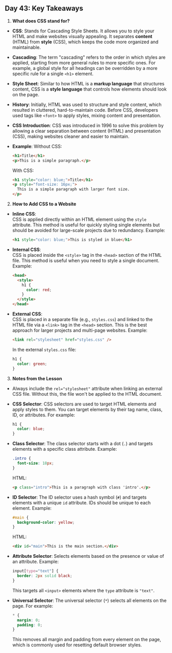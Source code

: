 ## Day 43: Key Takeaways

1. **What does CSS stand for?**

- **CSS**: Stands for Cascading Style Sheets. It allows you to style your HTML and make websites visually appealing. It separates **content** (HTML) from **style** (CSS), which keeps the code more organized and maintainable.
- **Cascading**: The term "cascading" refers to the order in which styles are applied, starting from more general rules to more specific ones. For example, a global style for all headings can be overridden by a more specific rule for a single `<h1>` element.

- **Style Sheet**: Similar to how HTML is a **markup language** that structures content, CSS is a **style language** that controls how elements should look on the page.

- **History**: Initially, HTML was used to structure and style content, which resulted in cluttered, hard-to-maintain code. Before CSS, developers used tags like `<font>` to apply styles, mixing content and presentation.

- **CSS Introduction**: CSS was introduced in 1996 to solve this problem by allowing a clear separation between content (HTML) and presentation (CSS), making websites cleaner and easier to maintain.

- **Example**:
  Without CSS:
  ```html
  <h1>Title</h1>
  <p>This is a simple paragraph.</p>
  ```
  With CSS:
  ```html
  <h1 style="color: blue;">Title</h1>
  <p style="font-size: 16px;">
    This is a simple paragraph with larger font size.
  </p>
  ```

2. **How to Add CSS to a Website**

- **Inline CSS**:  
  CSS is applied directly within an HTML element using the `style` attribute. This method is useful for quickly styling single elements but should be avoided for large-scale projects due to redundancy. Example:

  ```html
  <h1 style="color: blue;">This is styled in blue</h1>
  ```

- **Internal CSS**:  
  CSS is placed inside the `<style>` tag in the `<head>` section of the HTML file. This method is useful when you need to style a single document. Example:

  ```html
  <head>
    <style>
      h1 {
        color: red;
      }
    </style>
  </head>
  ```

- **External CSS**:  
  CSS is placed in a separate file (e.g., `styles.css`) and linked to the HTML file via a `<link>` tag in the `<head>` section. This is the best approach for larger projects and multi-page websites. Example:
  ```html
  <link rel="stylesheet" href="styles.css" />
  ```
  In the external `styles.css` file:
  ```css
  h1 {
    color: green;
  }
  ```

3. **Notes from the Lesson**

- Always include the `rel="stylesheet"` attribute when linking an external CSS file. Without this, the file won't be applied to the HTML document.
- **CSS Selector**: CSS selectors are used to target HTML elements and apply styles to them. You can target elements by their tag name, class, ID, or attributes. For example:

  ```css
  h1 {
    color: blue;
  }
  ```

- **Class Selector**: The class selector starts with a dot (`.`) and targets elements with a specific class attribute. Example:

  ```css
  .intro {
    font-size: 18px;
  }
  ```

  HTML:

  ```html
  <p class="intro">This is a paragraph with class 'intro'.</p>
  ```

- **ID Selector**: The ID selector uses a hash symbol (`#`) and targets elements with a unique `id` attribute. IDs should be unique to each element. Example:

  ```css
  #main {
    background-color: yellow;
  }
  ```

  HTML:

  ```html
  <div id="main">This is the main section.</div>
  ```

- **Attribute Selector**: Selects elements based on the presence or value of an attribute. Example:

  ```css
  input[type="text"] {
    border: 2px solid black;
  }
  ```

  This targets all `<input>` elements where the `type` attribute is `"text"`.

- **Universal Selector**: The universal selector (`*`) selects all elements on the page. For example:
  ```css
  * {
    margin: 0;
    padding: 0;
  }
  ```
  This removes all margin and padding from every element on the page, which is commonly used for resetting default browser styles.

